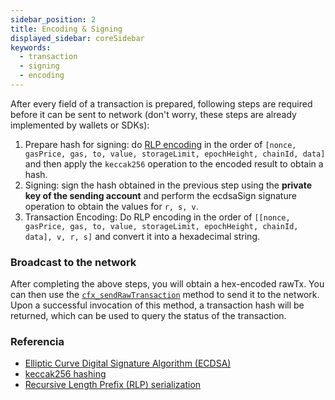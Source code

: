 ```yaml
---
sidebar_position: 2
title: Encoding & Signing
displayed_sidebar: coreSidebar
keywords:
  - transaction
  - signing
  - encoding
---
```


After every field of a transaction is prepared, following steps are required before it can be sent to network (don't worry, these steps are already implemented by wallets or SDKs):

1. Prepare hash for signing: do [RLP encoding](https://ethereum.org/en/developers/docs/data-structures-and-encoding/rlp/) in the order of `[nonce, gasPrice, gas, to, value, storageLimit, epochHeight, chainId, data]` and then apply the `keccak256` operation to the encoded result to obtain a hash.
2. Signing: sign the hash obtained in the previous step using the **private key of the sending account** and perform the ecdsaSign signature operation to obtain the values for `r, s, v`.
3. Transaction Encoding: Do RLP encoding in the order of `[[nonce, gasPrice, gas, to, value, storageLimit, epochHeight, chainId, data], v, r, s]` and convert it into a hexadecimal string.

### Broadcast to the network

After completing the above steps, you will obtain a hex-encoded rawTx. You can then use the [`cfx_sendRawTransaction`](../../build/json-rpc/cfx-namespace.md#cfx_sendrawtransaction) method to send it to the network. Upon a successful invocation of this method, a transaction hash will be returned, which can be used to query the status of the transaction.

### Referencia

- [Elliptic Curve Digital Signature Algorithm (ECDSA)](https://fitsaleem.medium.com/ethereums-elliptic-curve-digital-signature-algorithm-ecdsa-88e1659f4879#:~:text=ECDSA%20is%20used%20in%20Ethereum,included%20in%20the%20transaction%20data.)
- [keccak256 hashing](https://ethereum.org/en/glossary/#keccak-256)
- [Recursive Length Prefix (RLP) serialization](https://ethereum.org/en/developers/docs/data-structures-and-encoding/rlp/)
